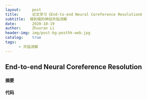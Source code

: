 ```yaml
---
layout:     post
title:      论文学习《End-to-end Neural Coreference Resolution》
subtitle:  端到端的神经共指消解
date:       2020-10-19
author:     Zhuoran Li
header-img: img/post-bg-posthk-web.jpg
catalog:    true
tags:
      - 共指消解
---
```


## End-to-end Neural Coreference Resolution



#### 摘要



#### 代码

